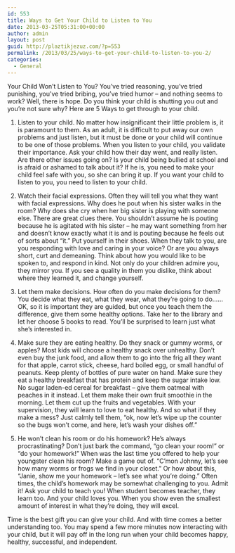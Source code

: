 ```yaml
---
id: 553
title: Ways to Get Your Child to Listen to You
date: 2013-03-25T05:31:00+00:00
author: admin
layout: post
guid: http://plaztikjezuz.com/?p=553
permalink: /2013/03/25/ways-to-get-your-child-to-listen-to-you-2/
categories:
  - General
---
```

Your Child Won&#8217;t Listen to You? You&#8217;ve tried reasoning, you&#8217;ve tried punishing, you&#8217;ve tried bribing, you&#8217;ve tried humor &#8211; and nothing seems to work? Well, there is hope. Do you think your child is shutting you out and you&#8217;re not sure why? Here are 5 Ways to get through to your child.

1. Listen to your child. No matter how insignificant their little problem is, it is paramount to them. As an adult, it is difficult to put away our own problems and just listen, but it must be done or your child will continue to be one of those problems. When you listen to your child, you validate their importance. Ask your child how their day went, and really listen. Are there other issues going on? Is your child being bullied at school and is afraid or ashamed to talk about it? If he is, you need to make your child feel safe with you, so she can bring it up. If you want your child to listen to you, you need to listen to your child.

2. Watch their facial expressions. Often they will tell you what they want with facial expressions. Why does he pout when his sister walks in the room? Why does she cry when her big sister is playing with someone else. There are great clues there. You shouldn&#8217;t assume he is pouting because he is agitated with his sister &#8211; he may want something from her and doesn&#8217;t know exactly what it is and is pouting because he feels out of sorts about &#8220;it.&#8221; Put yourself in their shoes. When they talk to you, are you responding with love and caring in your voice? Or are you always short, curt and demeaning. Think about how you would like to be spoken to, and respond in kind. Not only do your children admire you, they mirror you. If you see a quality in them you dislike, think about where they learned it, and change yourself.

3. Let them make decisions. How often do you make decisions for them? You decide what they eat, what they wear, what they&#8217;re going to do&#8230;&#8230;OK, so it is important they are guided, but once you teach them the difference, give them some healthy options. Take her to the library and let her choose 5 books to read. You&#8217;ll be surprised to learn just what she&#8217;s interested in.

4. Make sure they are eating healthy. Do they snack or gummy worms, or apples? Most kids will choose a healthy snack over unhealthy. Don&#8217;t even buy the junk food, and allow them to go into the frig all they want for that apple, carrot stick, cheese, hard boiled egg, or small handful of peanuts. Keep plenty of bottles of pure water on hand. Make sure they eat a healthy breakfast that has protein and keep the sugar intake low. No sugar laden-ed cereal for breakfast &#8211; give them oatmeal with peaches in it instead. Let them make their own fruit smoothie in the morning. Let them cut up the fruits and vegetables. With your supervision, they will learn to love to eat healthy. And so what if they make a mess? Just calmly tell them, &#8220;ok, now let&#8217;s wipe up the counter so the bugs won&#8217;t come, and here, let&#8217;s wash your dishes off.&#8221;

5. He won&#8217;t clean his room or do his homework? He&#8217;s always procrastinating? Don&#8217;t just bark the command, &#8220;go clean your room!&#8221; or &#8220;do your homework!&#8221; When was the last time you offered to help your youngster clean his room? Make a game out of. &#8220;C&#8217;mon Johnny, let&#8217;s see how many worms or frogs we find in your closet.&#8221; Or how about this, &#8220;Janie, show me your homework &#8211; let&#8217;s see what you&#8217;re doing.&#8221; Often times, the child&#8217;s homework may be somewhat challenging to you. Admit it! Ask your child to teach you! When student becomes teacher, they learn too. And your child loves you. When you show even the smallest amount of interest in what they&#8217;re doing, they will excel.

Time is the best gift you can give your child. And with time comes a better understanding too. You may spend a few more minutes now interacting with your child, but it will pay off in the long run when your child becomes happy, healthy, successful, and independent.